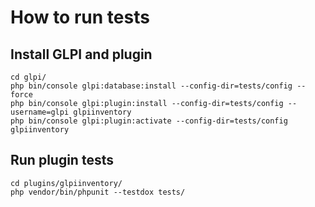 # How to run tests

## Install GLPI and plugin

```
cd glpi/
php bin/console glpi:database:install --config-dir=tests/config --force
php bin/console glpi:plugin:install --config-dir=tests/config --username=glpi glpiinventory
php bin/console glpi:plugin:activate --config-dir=tests/config glpiinventory
```

## Run plugin tests

```
cd plugins/glpiinventory/
php vendor/bin/phpunit --testdox tests/
```
